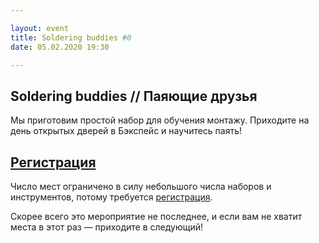 ```yaml
---

layout: event
title: Soldering buddies #0
date: 05.02.2020 19:30

---
```

## Soldering buddies // Паяющие друзья

Мы приготовим простой набор для обучения монтажу. Приходите на день открытых дверей в Бэкспейс и научитесь паять!

## [Регистрация](https://docs.google.com/forms/d/e/1FAIpQLSepUas_iOuEYyeyn3f0WTm-2kIo24Tlh_QmIPipyhsqZNEspA/viewform)

Число мест ограничено в силу небольшого числа наборов и инструментов, потому требуется [регистрация](https://docs.google.com/forms/d/e/1FAIpQLSepUas_iOuEYyeyn3f0WTm-2kIo24Tlh_QmIPipyhsqZNEspA/viewform).

Скорее всего это мероприятие не последнее, и если вам не хватит места в этот раз &mdash; приходите в следующий!
